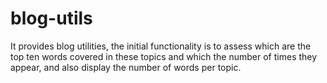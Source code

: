 # blog-utils
It provides blog utilities, the initial functionality is to assess which are the top ten words covered in these topics and which the number of times they appear, and also display the number of words per topic.
